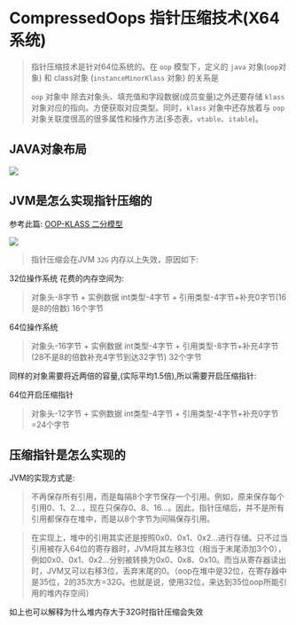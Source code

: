 # CompressedOops 指针压缩技术(X64系统)

> 指针压缩技术是针对64位系统的。在 `oop` 模型下，定义的 `java` 对象(`oop`对象) 和 class对象 (`instanceMinorKlass` 对象) 的关系是
> 
> `oop` 对象中 除去对象头、填充值和字段数据(成员变量)之外还要存储 `klass` 对象对应的指向。方便获取对应类型。同时，`klass` 对象中还存放着与 `oop` 对象关联度很高的很多属性和操作方法(多态表，`vtable`、`itable`)。
## JAVA对象布局
![](img/compressed_oops_1.png)

## JVM是怎么实现指针压缩的
参考此篇: [OOP-KLASS 二分模型](OOP.md)

![](img/object_header.png)

> 指针压缩会在JVM `32G` 内存以上失效，原因如下:

32位操作系统 花费的内存空间为: 
> 对象头-8字节 + 实例数据 int类型-4字节 + 引用类型-4字节+补充0字节(16是8的倍数) 16个字节

64位操作系统
> 对象头-16字节 + 实例数据 int类型-4字节 + 引用类型-8字节+补充4字节(28不是8的倍数补充4字节到达32字节) 32个字节

同样的对象需要将近两倍的容量,(实际平均1.5倍),所以需要开启压缩指针:

64位开启压缩指针 
> 对象头-12字节 + 实例数据 int类型-4字节 + 引用类型-4字节+补充0字节=24个字节

## 压缩指针是怎么实现的

JVM的实现方式是: 
> 不再保存所有引用，而是每隔8个字节保存一个引用。例如，原来保存每个引用0、1、2…，现在只保存0、8、16…。因此，指针压缩后，并不是所有引用都保存在堆中，而是以8个字节为间隔保存引用。

>在实现上，堆中的引用其实还是按照0x0、0x1、0x2…进行存储。只不过当引用被存入64位的寄存器时，JVM将其左移3位（相当于末尾添加3个0），例如0x0、0x1、0x2…分别被转换为0x0、0x8、0x10。而当从寄存器读出时，JVM又可以右移3位，丢弃末尾的0。（oop在堆中是32位，在寄存器中是35位，2的35次方=32G。也就是说，使用32位，来达到35位oop所能引用的堆内存空间）

如上也可以解释为什么堆内存大于32G时指针压缩会失效

